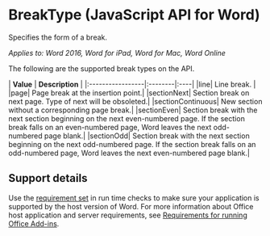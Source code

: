 # BreakType (JavaScript API for Word)

Specifies the form of a break.

_Applies to: Word 2016, Word for iPad, Word for Mac, Word Online_

The following are the supported break types on the API.

| **Value**         | **Description**     |
|:-----------------|:--------|:----|
|line| Line break. |
|page| Page break at the insertion point.|
|sectionNext| Section break on next page. Type of next will be obsoleted.|
|sectionContinuous| New section without a corresponding page break.|
|sectionEven| Section break with the next section beginning on the next even-numbered page. If the section break falls on an even-numbered page, Word leaves the next odd-numbered page blank.|
|sectionOdd| Section break with the next section beginning on the next odd-numbered page. If the section break falls on an odd-numbered page, Word leaves the next even-numbered page blank.|

## Support details
Use the [requirement set](../requirement-sets/office-add-in-requirement-sets.md) in run time checks to make sure your application is supported by the host version of Word. For more information about Office host application and server requirements, see [Requirements for running Office Add-ins](../../docs/overview/requirements-for-running-office-add-ins.md).
